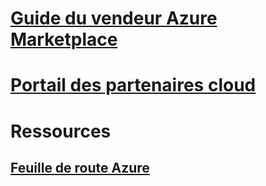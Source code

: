 

# [Guide du vendeur Azure Marketplace](./seller-guide/cloud-partner-portal-seller-guide.md)


# [Portail des partenaires cloud](./cloud-partner-portal/cloud-partner-portal-what-is-the-cloud-partner-portal.md)


# Ressources


## [Feuille de route Azure](https://azure.microsoft.com/roadmap/)
